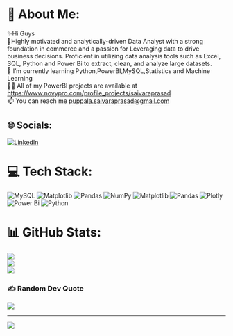 # 💫 About Me:
✨Hi Guys <br>🔭Highly motivated and analytically-driven Data Analyst with a strong foundation in commerce and a passion for Leveraging data to drive business decisions. Proficient in utilizing data analysis tools such as Excel, SQL, Python and Power Bi to extract, clean, and analyze large datasets.<br>🌱 I’m currently learning Python,PowerBI,MySQL,Statistics and Machine Learning<br>👨‍💻 All of my PowerBI projects are available at https://www.novypro.com/profile_projects/saivaraprasad<br>📫 You can  reach me puppala.saivaraprasad@gmail.com


## 🌐 Socials:
[![LinkedIn](https://img.shields.io/badge/LinkedIn-%230077B5.svg?logo=linkedin&logoColor=white)](https://linkedin.com/in/SaiVaraprasad-Puppala) 

# 💻 Tech Stack:
![MySQL](https://img.shields.io/badge/mysql-%2300000f.svg?style=for-the-badge&logo=mysql&logoColor=white) ![Matplotlib](https://img.shields.io/badge/Matplotlib-%23ffffff.svg?style=for-the-badge&logo=Matplotlib&logoColor=black) ![Pandas](https://img.shields.io/badge/pandas-%23150458.svg?style=for-the-badge&logo=pandas&logoColor=white) ![NumPy](https://img.shields.io/badge/numpy-%23013243.svg?style=for-the-badge&logo=numpy&logoColor=white) ![Matplotlib](https://img.shields.io/badge/Matplotlib-%23ffffff.svg?style=for-the-badge&logo=Matplotlib&logoColor=black) ![Pandas](https://img.shields.io/badge/pandas-%23150458.svg?style=for-the-badge&logo=pandas&logoColor=white) ![Plotly](https://img.shields.io/badge/Plotly-%233F4F75.svg?style=for-the-badge&logo=plotly&logoColor=white) ![Power Bi](https://img.shields.io/badge/power_bi-F2C811?style=for-the-badge&logo=powerbi&logoColor=black) ![Python](https://img.shields.io/badge/python-3670A0?style=for-the-badge&logo=python&logoColor=ffdd54)
# 📊 GitHub Stats:
![](https://github-readme-stats.vercel.app/api?username=SaiVaraprasad-Puppala&theme=dark&hide_border=false&include_all_commits=true&count_private=false)<br/>
![](https://github-readme-streak-stats.herokuapp.com/?user=SaiVaraprasad-Puppala&theme=dark&hide_border=false)<br/>
![](https://github-readme-stats.vercel.app/api/top-langs/?username=SaiVaraprasad-Puppala&theme=dark&hide_border=false&include_all_commits=true&count_private=false&layout=compact)

### ✍️ Random Dev Quote
![](https://quotes-github-readme.vercel.app/api?type=horizontal&theme=radical)

---
[![](https://visitcount.itsvg.in/api?id=SaiVaraprasad-Puppala&icon=0&color=0)](https://visitcount.itsvg.in)

<!-- Proudly created with GPRM ( https://gprm.itsvg.in ) -->
